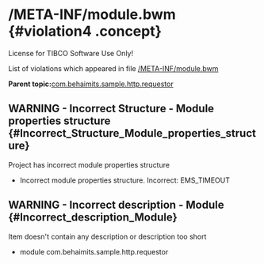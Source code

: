# /META-INF/module.bwm {#violation4 .concept}

License for TIBCO Software Use Only!

List of violations which appeared in file [/META-INF/module.bwm](../../../projects/com.behaimits.sample.http.requestor/META-INF/module.bwm.md)

**Parent topic:**[com.behaimits.sample.http.requestor](../../../qa/projects/com.behaimits.sample.http.requestor.md)

## WARNING - Incorrect Structure - Module properties structure {#Incorrect_Structure_Module_properties_structure}

Project has incorrect module properties structure

-   Incorrect module properties structure. Incorrect: EMS\_TIMEOUT

## WARNING - Incorrect description - Module {#Incorrect_description_Module}

Item doesn't contain any description or description too short

-   module com.behaimits.sample.http.requestor

